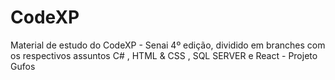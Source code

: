 # CodeXP
Material de estudo do CodeXP - Senai 4º edição, dividido em branches com os respectivos assuntos  C# , HTML &amp; CSS , SQL SERVER e React - Projeto Gufos

